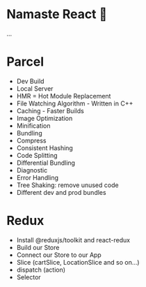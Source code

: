 # Namaste React 🚀

...

# Parcel

- Dev Build
- Local Server
- HMR = Hot Module Replacement
- File Watching Algorithm - Written in C++
- Caching - Faster Builds
- Image Optimization
- Minification
- Bundling
- Compress
- Consistent Hashing
- Code Splitting
- Differential Bundling
- Diagnostic
- Error Handling
- Tree Shaking: remove unused code
- Different dev and prod bundles

# Redux

- Install @reduxjs/toolkit and react-redux
- Build our Store
- Connect our Store to our App
- Slice (cartSlice, LocationSlice and so on...)
- dispatch (action)
- Selector
